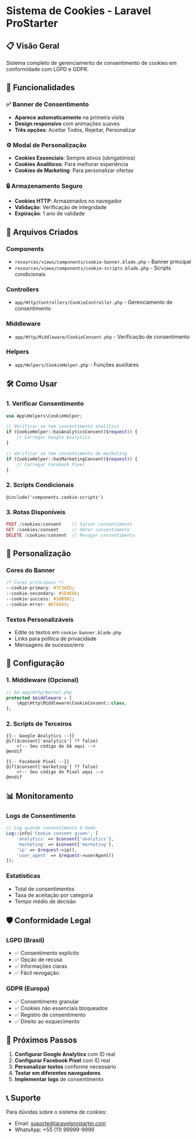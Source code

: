 # Sistema de Cookies - Laravel ProStarter

## 📋 Visão Geral

Sistema completo de gerenciamento de consentimento de cookies em conformidade com LGPD e GDPR.

## 🚀 Funcionalidades

### ✅ Banner de Consentimento
- **Aparece automaticamente** na primeira visita
- **Design responsivo** com animações suaves
- **Três opções**: Aceitar Todos, Rejeitar, Personalizar

### ⚙️ Modal de Personalização
- **Cookies Essenciais**: Sempre ativos (obrigatórios)
- **Cookies Analíticos**: Para melhorar experiência
- **Cookies de Marketing**: Para personalizar ofertas

### 🔒 Armazenamento Seguro
- **Cookies HTTP**: Armazenados no navegador
- **Validação**: Verificação de integridade
- **Expiração**: 1 ano de validade

## 📁 Arquivos Criados

### Components
- `resources/views/components/cookie-banner.blade.php` - Banner principal
- `resources/views/components/cookie-scripts.blade.php` - Scripts condicionais

### Controllers
- `app/Http/Controllers/CookieController.php` - Gerenciamento de consentimento

### Middleware
- `app/Http/Middleware/CookieConsent.php` - Verificação de consentimento

### Helpers
- `app/Helpers/CookieHelper.php` - Funções auxiliares

## 🛠️ Como Usar

### 1. Verificar Consentimento
```php
use App\Helpers\CookieHelper;

// Verificar se tem consentimento analítico
if (CookieHelper::hasAnalyticsConsent($request)) {
    // Carregar Google Analytics
}

// Verificar se tem consentimento de marketing
if (CookieHelper::hasMarketingConsent($request)) {
    // Carregar Facebook Pixel
}
```

### 2. Scripts Condicionais
```blade
@include('components.cookie-scripts')
```

### 3. Rotas Disponíveis
```php
POST /cookies/consent    // Salvar consentimento
GET /cookies/consent     // Obter consentimento
DELETE /cookies/consent  // Revogar consentimento
```

## 🎨 Personalização

### Cores do Banner
```css
/* Cores principais */
--cookie-primary: #7C3AED;
--cookie-secondary: #1D4ED8;
--cookie-success: #10B981;
--cookie-error: #EF4444;
```

### Textos Personalizáveis
- Edite os textos em `cookie-banner.blade.php`
- Links para política de privacidade
- Mensagens de sucesso/erro

## 🔧 Configuração

### 1. Middleware (Opcional)
```php
// Em app/Http/Kernel.php
protected $middleware = [
    \App\Http\Middleware\CookieConsent::class,
];
```

### 2. Scripts de Terceiros
```blade
{{-- Google Analytics --}}
@if($consent['analytics'] ?? false)
    <!-- Seu código do GA aqui -->
@endif

{{-- Facebook Pixel --}}
@if($consent['marketing'] ?? false)
    <!-- Seu código do Pixel aqui -->
@endif
```

## 📊 Monitoramento

### Logs de Consentimento
```php
// Log quando consentimento é dado
Log::info('Cookie consent given', [
    'analytics' => $consent['analytics'],
    'marketing' => $consent['marketing'],
    'ip' => $request->ip(),
    'user_agent' => $request->userAgent()
]);
```

### Estatísticas
- Total de consentimentos
- Taxa de aceitação por categoria
- Tempo médio de decisão

## 🛡️ Conformidade Legal

### LGPD (Brasil)
- ✅ Consentimento explícito
- ✅ Opção de recusa
- ✅ Informações claras
- ✅ Fácil revogação

### GDPR (Europa)
- ✅ Consentimento granular
- ✅ Cookies não essenciais bloqueados
- ✅ Registro de consentimento
- ✅ Direito ao esquecimento

## 🚀 Próximos Passos

1. **Configurar Google Analytics** com ID real
2. **Configurar Facebook Pixel** com ID real
3. **Personalizar textos** conforme necessário
4. **Testar em diferentes navegadores**
5. **Implementar logs** de consentimento

## 📞 Suporte

Para dúvidas sobre o sistema de cookies:
- Email: suporte@laravelprostarter.com
- WhatsApp: +55 (11) 99999-9999
